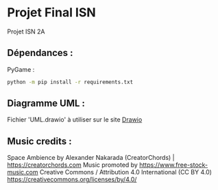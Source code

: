 # Projet Final ISN
Projet ISN 2A

## Dépendances :
PyGame :
```bash
python -m pip install -r requirements.txt
```

## Diagramme UML :
Fichier 'UML.drawio' à utiliser sur le site [Drawio](https://app.diagrams.net/)

## Music credits :

Space Ambience by Alexander Nakarada (CreatorChords) | https://creatorchords.com
Music promoted by https://www.free-stock-music.com
Creative Commons / Attribution 4.0 International (CC BY 4.0)
https://creativecommons.org/licenses/by/4.0/